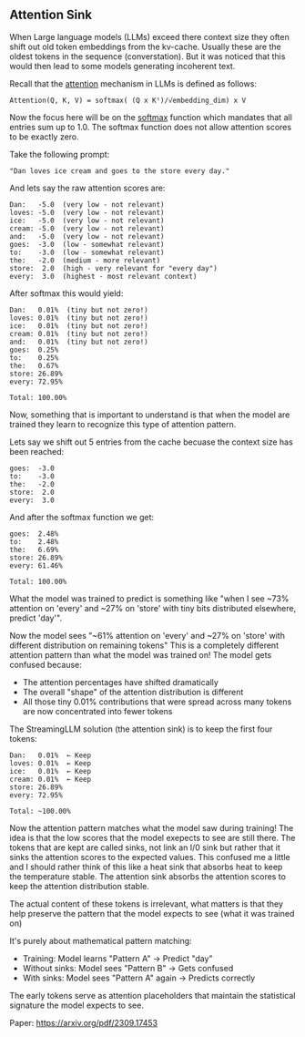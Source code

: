 ## Attention Sink
When Large language models (LLMs) exceed there context size they often shift out
old token embeddings from the kv-cache. Usually these are the oldest tokens in
the sequence (converstation). But it was noticed that this would then lead to
some models generating incoherent text.

Recall that the [attention](./attention.md) mechanism in LLMs is defined as follows:
```
Attention(Q, K, V) = softmax( (Q x Kᵗ)/√embedding_dim) x V
```
Now the focus here will be on the [softmax](./softmax.md) function which mandates
that all entries sum up to 1.0. The softmax function does not allow attention
scores to be exactly zero.


Take the following prompt:
```console
"Dan loves ice cream and goes to the store every day."
```
And lets say the raw attention scores are:
```console
Dan:   -5.0  (very low - not relevant)
loves: -5.0  (very low - not relevant)
ice:   -5.0  (very low - not relevant)
cream: -5.0  (very low - not relevant)
and:   -5.0  (very low - not relevant)
goes:  -3.0  (low - somewhat relevant)
to:    -3.0  (low - somewhat relevant)
the:   -2.0  (medium - more relevant)
store:  2.0  (high - very relevant for "every day")
every:  3.0  (highest - most relevant context)
```
After softmax this would yield:
```console
Dan:   0.01%  (tiny but not zero!)
loves: 0.01%  (tiny but not zero!)
ice:   0.01%  (tiny but not zero!)
cream: 0.01%  (tiny but not zero!)
and:   0.01%  (tiny but not zero!)
goes:  0.25%
to:    0.25%
the:   0.67%
store: 26.89%
every: 72.95%

Total: 100.00%
```
Now, something that is important to understand is that when the model are trained
they learn to recognize this type of attention pattern.

Lets say we shift out 5 entries from the cache becuase the context size has been
reached:
```
goes:  -3.0
to:    -3.0
the:   -2.0
store:  2.0
every:  3.0
```
And after the softmax function we get:
```console
goes:  2.48%
to:    2.48%
the:   6.69%
store: 26.89%
every: 61.46%

Total: 100.00%
```
What the model was trained to predict is something like "when I see ~73%
attention on 'every' and ~27% on 'store' with tiny bits distributed elsewhere,
predict 'day'".

Now the model sees "~61% attention on 'every' and ~27% on 'store' with different
distribution on remaining tokens" This is a completely different attention
pattern than what the model was trained on!
The model gets confused because:

* The attention percentages have shifted dramatically
* The overall "shape" of the attention distribution is different
* All those tiny 0.01% contributions that were spread across many tokens are now
  concentrated into fewer tokens

The StreamingLLM solution (the attention sink) is to keep the first four tokens:
```console
Dan:   0.01%  ← Keep
loves: 0.01%  ← Keep
ice:   0.01%  ← Keep
cream: 0.01%  ← Keep
store: 26.89%
every: 72.95%

Total: ~100.00%
```
Now the attention pattern matches what the model saw during training! The idea
is that the low scores that the model exepects to see are still there.
The tokens that are kept are called sinks, not link an I/0 sink but rather that
it sinks the attention scores to the expected values. This confused me a little
and I should rather think of this like a heat sink that absorbs heat to keep
the temperature stable. The attention sink absorbs the attention scores to keep
the attention distribution stable.

The actual content of these tokens is irrelevant, what matters is that they
help preserve the pattern that the model expects to see (what it was trained on)

It's purely about mathematical pattern matching:
* Training: Model learns "Pattern A" → Predict "day"
* Without sinks: Model sees "Pattern B" → Gets confused
* With sinks: Model sees "Pattern A" again → Predicts correctly

The early tokens serve as attention placeholders that maintain the statistical
signature the model expects to see.

Paper: https://arxiv.org/pdf/2309.17453
